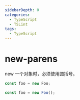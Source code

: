 ```yaml
---
sidebarDepth: 0
categories:
  - TypeScript
  - TSLint
tags:
  - TypeScript
---
```


# new-parens

new 一个对象时，必须使用圆括号。

<div class="code-style bad">

<!-- prettier-ignore -->
```ts
const foo = new Foo;
```

</div>
<div class="code-style good">

```ts
const foo = new Foo();
```

</div>
